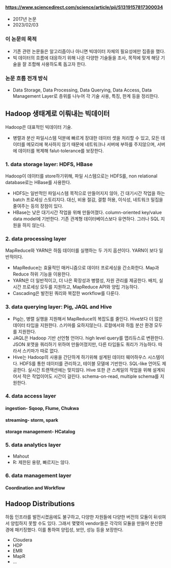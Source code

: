 #### https://www.sciencedirect.com/science/article/pii/S1319157817300034
- 2017년 논문
- 2023/02/03

### 이 논문의 목적
- 기존 관련 논문들은 알고리즘이나 아니면 빅데이터 자체의 필요성에만 집중을 했다. 
- 빅 데이터의 흐름에 대응하기 위해 나온 다양한 기술들을 조사, 목적에 맞게 해당 기술을 잘 조합해 사용하도록 돕고자 한다.

### 논문 흐름 전개 방식
- Data Storage, Data Processing, Data Querying, Data Access, Data Management Layer로 층위를 나누어 각 기술 사용, 특징, 한계 등을 정리한다.

## Hadoop 생태계로 이뤄내는 빅데이터
Hadoop은 대표적인 빅데이터 기술.
- 병렬과 분산 파일시스템 덕분에 빠르게 장대한 데이터 셋을 처리할 수 있고, 모든 데이터를 메모리에 복사하지 않기 때문에 네트워크나 서버에 부하를 주지않으며, 서버에 데이터를 복제해 falut-tolerance를 보장한다. 

### 1. data storage layer: HDFS, HBase
Hadoop이 데이터를 store하기위해, 파일 시스템으로는 HDFS를, non relational database로는 HBase를 사용한다.
- HDFS는 일반적인 파일시스템 목적으로 만들어지지 않아, 긴 대기시간 작업을 하는 batch 프로세싱 스토리지다. 대신, 비용 절감, 결함 허용, 이식성, 네트워크 밀집을 줄여주는 등의 장점이 있다. 
- HBase는 낮은 대기시간 작업을 위해 만들어졌다. column-oriented key/value data model에 기반한다. 기존 관계형 데이터베이스보다 유연하다. 그러나 SQL 지원을 하지 않는다. 

### 2. data processing layer
MapReduce와 YARN은 하둡 데이터를 실행하는 두 가지 옵션이다. 
YARN이 보다 일반적이다.

- MapReduce는 효율적인 매커니즘으로 데이터 프로세싱을 간소화한다. Map과 Reduce 하위 기능을 이용한다. 
- YARN은 더 일반적이고, 더 나은 확장성과 병렬성, 자원 관리를 제공한다. 배치, 실시간 프로세싱 모두를 지원하고, MapReduce API와 양립 가능하다. 
- Cascading은 발전된 쿼리와 복잡한 workflow를 다룬다. 

### 3. data querying layer: Pig, JAQL and Hive
- Pig는, 병렬 실행을 지원해서 MapReduce의 복잡도를 줄인다. Hive보다 더 많은 데이터 타입을 지원한다. 스키마를 요하지않는다. 로컬에서와 하둡 분산 환경 모두를 지원한다. 
- JAQL은 Hadoop 기반 선언형 언어다. high level query를 맵리듀스로 변환한다. JSON 포맷을 쿼리하기 위하여 만들어졌지만, 다른 타입들도 쿼리가 가능하다. 따라서 스키마가 따로 없다. 
- Hive는 Hadoop의 사용을 간단하게 하기위해 설계된 데이터 웨어하우스 시스템이다. HDFS를 통한 데이터를 관리하고, 테이블 모델에 기반한다. SQL-like 언어도 제공한다. 실시간 트랜잭션에는 맞지않다. Hive 또한 큰 스케일의 작업을 위해 설계되어서 작은 작업이어도 시간이 걸린다. schema-on-read, multiple schema를 지원한다. 

### 4. data access layer
#### ingestion- Sqoop, Flume, Chukwa
#### streaming- storm, spark
#### storage management- HCatalog

### 5. data analytics layer
- Mahout
- R: 제한된 용량, 빠르지는 않다. 

### 6. data management layer
#### Coordination and Workflow

## Hadoop Distributions
하둡 인프라를 발전시켰음에도 불구하고, 다양한 자원들에 다양한 버전의 모듈이 뒤섞여서 양립하지 못할 수도 있다. 
그래서 몇몇의 vendor들은 각각의 모듈을 만들어 분산환경에 패키징했다. 
이를 통하여 양립성, 보안, 성능 등을 보장한다. 

- Cloudera
- HDP
- EMR
- MapR
- ...